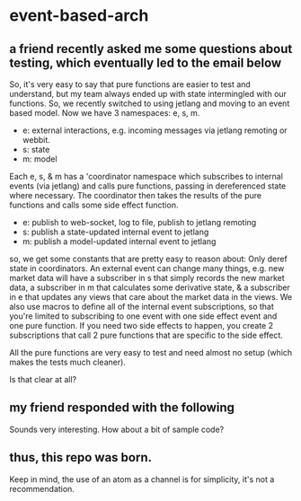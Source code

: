 # event-based-arch

## a friend recently asked me some questions about testing, which eventually led to the email below

So, it's very easy to say that pure functions are easier to test and understand, but my team always ended up with state intermingled with our functions. So, we recently switched to using jetlang and moving to an event based model. Now we have 3 namespaces: e, s, m.

- e: external interactions, e.g. incoming messages via jetlang remoting or webbit.
- s: state
- m: model

Each e, s, & m has a 'coordinator namespace which subscribes to internal events (via jetlang) and calls pure functions, passing in dereferenced state where necessary. The coordinator then takes the results of the pure functions and calls some side effect function.

- e: publish to web-socket, log to file, publish to jetlang remoting
- s: publish a state-updated internal event to jetlang
- m: publish a model-updated internal event to jetlang

so, we get some constants that are pretty easy to reason about: Only deref state in coordinators. An external event can change many things, e.g. new market data will have a subscriber in s that simply records the new market data, a subscriber in m that calculates some derivative state, & a subscriber in e that updates any views that care about the market data in the views. We also use macros to define all of the internal event subscriptions, so that you're limited to subscribing to one event with one side effect event and one pure function. If you need two side effects to happen, you create 2 subscriptions that call 2 pure functions that are specific to the side effect.

All the pure functions are very easy to test and need almost no setup (which makes the tests much cleaner).

Is that clear at all? 

## my friend responded with the following

Sounds very interesting.  How about a bit of sample code?

## thus, this repo was born.

Keep in mind, the use of an atom as a channel is for simplicity, it's not a recommendation.
